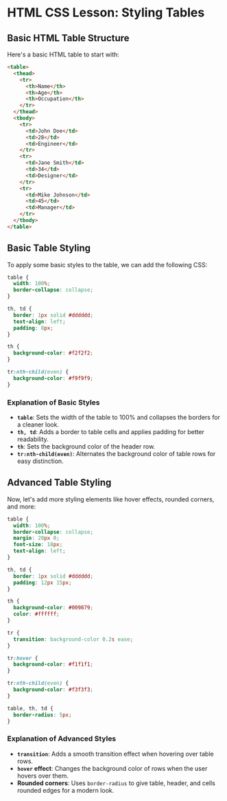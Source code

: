 
# HTML CSS Lesson: Styling Tables

## Basic HTML Table Structure
Here's a basic HTML table to start with:
```html
<table>
  <thead>
    <tr>
      <th>Name</th>
      <th>Age</th>
      <th>Occupation</th>
    </tr>
  </thead>
  <tbody>
    <tr>
      <td>John Doe</td>
      <td>28</td>
      <td>Engineer</td>
    </tr>
    <tr>
      <td>Jane Smith</td>
      <td>34</td>
      <td>Designer</td>
    </tr>
    <tr>
      <td>Mike Johnson</td>
      <td>45</td>
      <td>Manager</td>
    </tr>
  </tbody>
</table>
```

## Basic Table Styling
To apply some basic styles to the table, we can add the following CSS:
```css
table {
  width: 100%;
  border-collapse: collapse;
}

th, td {
  border: 1px solid #dddddd;
  text-align: left;
  padding: 8px;
}

th {
  background-color: #f2f2f2;
}

tr:nth-child(even) {
  background-color: #f9f9f9;
}
```

### Explanation of Basic Styles
- **`table`**: Sets the width of the table to 100% and collapses the borders for a cleaner look.
- **`th, td`**: Adds a border to table cells and applies padding for better readability.
- **`th`**: Sets the background color of the header row.
- **`tr:nth-child(even)`**: Alternates the background color of table rows for easy distinction.

## Advanced Table Styling
Now, let's add more styling elements like hover effects, rounded corners, and more:
```css
table {
  width: 100%;
  border-collapse: collapse;
  margin: 20px 0;
  font-size: 18px;
  text-align: left;
}

th, td {
  border: 1px solid #dddddd;
  padding: 12px 15px;
}

th {
  background-color: #009879;
  color: #ffffff;
}

tr {
  transition: background-color 0.2s ease;
}

tr:hover {
  background-color: #f1f1f1;
}

tr:nth-child(even) {
  background-color: #f3f3f3;
}

table, th, td {
  border-radius: 5px;
}
```

### Explanation of Advanced Styles
- **`transition`**: Adds a smooth transition effect when hovering over table rows.
- **`hover` effect**: Changes the background color of rows when the user hovers over them.
- **Rounded corners**: Uses `border-radius` to give table, header, and cells rounded edges for a modern look.
